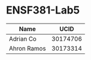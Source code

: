 # ENSF381-Lab5

| Name          | UCID          | 
| ------------- |:-------------:| 
| Adrian Co     | 30174706      | 
| Ahron Ramos   | 30173314      |   
   